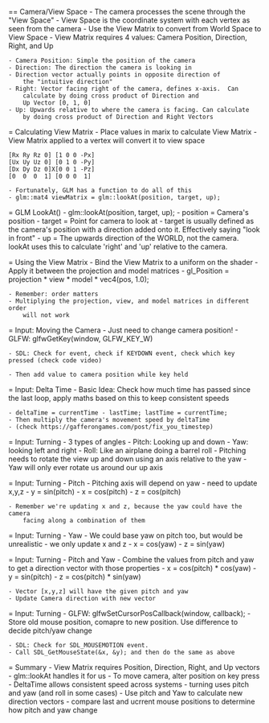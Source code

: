 == Camera/View Space
	- The camera processes the scene through the "View Space"
	- View Space is the coordinate system with each vertex as seen
		from the camera
	- Use the View Matrix to convert from World Space to View Space
	- View Matrix requires 4 values: Camera Position, Direction, 
		Right, and Up

	- Camera Position: Simple the position of the camera
	- Direction: The direction the camera is looking in
	- Direction vector actually points in opposite direction of
		the "intuitive direction"
	- Right: Vector facing right of the camera, defines x-axis.  Can
		calculate by doing cross product of Direction and 
		Up Vector [0, 1, 0]
	- Up: Upwards relative to where the camera is facing. Can calculate
		by doing cross product of Direction and Right Vectors

= Calculating View Matrix
	- Place values in marix to calculate View Matrix
	- View Matrix applied to a vertex will convert it to view space

	[Rx Ry Rz 0] [1 0 0 -Px]
	[Ux Uy Uz 0] [0 1 0 -Py]
	[Dx Dy Dz 0]X[0 0 1 -Pz]
	[0  0  0  1] [0 0 0  1]

	- Fortunately, GLM has a function to do all of this
	- glm::mat4 viewMatrix = glm::lookAt(position, target, up);

= GLM LookAt()
	- glm::lookAt(position, target, up);
	- position = Camera's position
	- target = Point for camera to look at
	- target is usually defined as the camera's position with a direction added 
		onto it. Effectively saying "look in front"
	- up = The upwards direction of the WORLD, not the camera. lookAt uses this to
		calculate 'right' and 'up' relative to the camera.

= Using the View Matrix
	- Bind the View Matrix to a uniform on the shader
	- Apply it between the projection and model matrices
	- gl_Position = projection * view * model * vec4(pos, 1.0);

	- Remember: order matters
	- Multiplying the projection, view, and model matrices in different order 
		will not work

= Input: Moving the Camera
	- Just need to change camera position!
	- GLFW: glfwGetKey(window, GLFW_KEY_W)

	- SDL: Check for event, check if KEYDOWN event, check which key pressed (check code video)

	- Then add value to camera position while key held

= Input: Delta Time
	- Basic Idea: Check how much time has passed since the last loop, apply maths
		based on this to keep consistent speeds

	- deltaTime = currentTime - lastTime; lastTime = currentTime;
	- Then multiply the camera's movement speed by deltaTime
	- (check https://gafferongames.com/post/fix_you_timestep)

= Input: Turning
	- 3 types of angles
	- Pitch: Looking up and down
	- Yaw: looking left and right
	- Roll: Like an airplane doing a barrel roll
	- Pitching needs to rotate the view up and down using an axis relative to the yaw
	- Yaw will only ever rotate us around our up axis

= Input: Turning - Pitch
	- Pitching axis will depend on yaw - need to update x,y,z
	- y = sin(pitch)
	- x = cos(pitch)
	- z = cos(pitch)

	- Remember we're updating x and z, because the yaw could have the camera
		facing along a combination of them

= Input: Turning - Yaw
	- We could base yaw on pitch too, but would be unrealistic
	- we only update x and z
	- x = cos(yaw)
	- z = sin(yaw)

= Input: Turning - Pitch and Yaw
	- Combine the values from pitch and yaw to get a direction vector 
		with those properties
	- x = cos(pitch) * cos(yaw)
	- y = sin(pitch)
	- z = cos(pitch) * sin(yaw)

	- Vector [x,y,z] will have the given pitch and yaw
	- Update Camera direction with new vector

= Input: Turning
	- GLFW: glfwSetCursorPosCallback(window, callback);
	- Store old mouse position, comapre to new position. Use difference to 
		decide pitch/yaw change

	- SDL: Check for SDL_MOUSEMOTION event.
	- Call SDL_GetMouseState(&x, &y); and then do the same as above

= Summary
	- View Matrix requires Position, Direction, Right, and Up vectors
	- glm::lookAt handles it for us
	- To move camera, alter position on key press
	- DeltaTime allows consistent speed across systems
	- turning uses pitch and yaw (and roll in some cases)
	- Use pitch and Yaw to calculate new direction vectors
	- compare last and ucrrent mouse positions to determine how pitch and yaw change